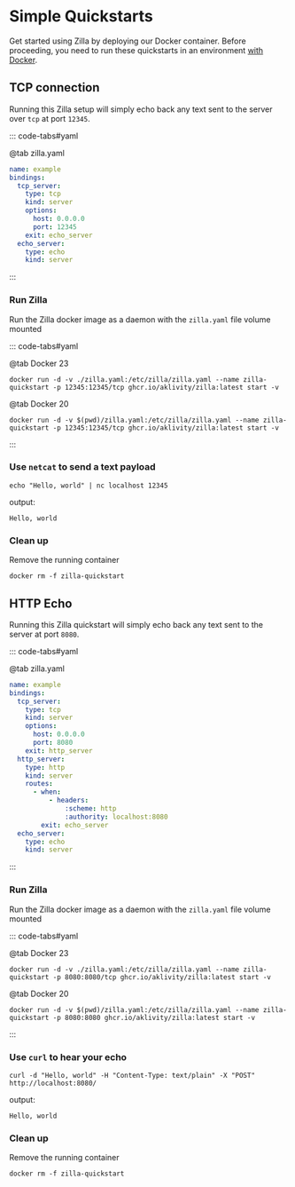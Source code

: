 # Simple Quickstarts

Get started using Zilla by deploying our Docker container. Before proceeding, you need to run these quickstarts in an environment [with Docker](https://docs.docker.com/get-docker/).

## TCP connection

Running this Zilla setup will simply echo back any text sent to the server over `tcp` at port `12345`.

::: code-tabs#yaml

@tab zilla.yaml

```yaml
name: example
bindings:
  tcp_server:
    type: tcp
    kind: server
    options:
      host: 0.0.0.0
      port: 12345
    exit: echo_server
  echo_server:
    type: echo
    kind: server
```

:::

### Run Zilla

Run the Zilla docker image as a daemon with the `zilla.yaml` file volume mounted

::: code-tabs#yaml

@tab Docker 23

```bash:no-line-numbers
docker run -d -v ./zilla.yaml:/etc/zilla/zilla.yaml --name zilla-quickstart -p 12345:12345/tcp ghcr.io/aklivity/zilla:latest start -v
```

@tab Docker 20

```bash:no-line-numbers
docker run -d -v $(pwd)/zilla.yaml:/etc/zilla/zilla.yaml --name zilla-quickstart -p 12345:12345/tcp ghcr.io/aklivity/zilla:latest start -v
```

:::

### Use `netcat` to send a text payload

```bash:no-line-numbers
echo "Hello, world" | nc localhost 12345
```

output:

```bash:no-line-numbers
Hello, world
```

### Clean up

Remove the running container

```bash:no-line-numbers
docker rm -f zilla-quickstart
```

## HTTP Echo

Running this Zilla quickstart will simply echo back any text sent to the server at port `8080`.

::: code-tabs#yaml

@tab zilla.yaml

```yaml
name: example
bindings:
  tcp_server:
    type: tcp
    kind: server
    options:
      host: 0.0.0.0
      port: 8080
    exit: http_server
  http_server:
    type: http
    kind: server
    routes:
      - when:
          - headers:
              :scheme: http
              :authority: localhost:8080
        exit: echo_server
  echo_server:
    type: echo
    kind: server
```

:::

### Run Zilla

Run the Zilla docker image as a daemon with the `zilla.yaml` file volume mounted

::: code-tabs#yaml

@tab Docker 23

```bash:no-line-numbers
docker run -d -v ./zilla.yaml:/etc/zilla/zilla.yaml --name zilla-quickstart -p 8080:8080/tcp ghcr.io/aklivity/zilla:latest start -v
```

@tab Docker 20

```bash:no-line-numbers
docker run -d -v $(pwd)/zilla.yaml:/etc/zilla/zilla.yaml --name zilla-quickstart -p 8080:8080 ghcr.io/aklivity/zilla:latest start -v
```

:::

### Use `curl` to hear your echo

```bash:no-line-numbers
curl -d "Hello, world" -H "Content-Type: text/plain" -X "POST" http://localhost:8080/
```

output:

```bash:no-line-numbers
Hello, world
```

### Clean up

Remove the running container

```bash:no-line-numbers
docker rm -f zilla-quickstart
```
